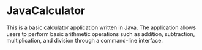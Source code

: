 # JavaCalculator
This is a basic calculator application written in Java. The application allows users to perform basic arithmetic operations such as addition, subtraction, multiplication, and division through a command-line interface.
